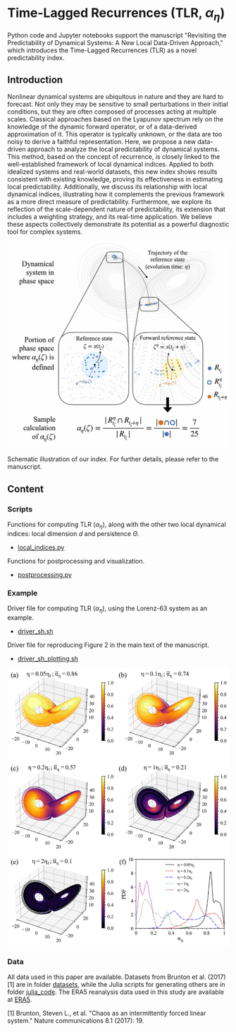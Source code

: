 # Time-Lagged Recurrences (TLR, $\alpha_\eta$)

Python code and Jupyter notebooks support the manuscript "Revisiting the Predictability of Dynamical Systems: A New Local Data-Driven Approach," which introduces the Time-Lagged Recurrences (TLR) as a novel predictability index.

## Introduction

Nonlinear dynamical systems are ubiquitous in nature and they are hard to forecast. Not only they may be sensitive to small perturbations in their initial conditions, but they are often composed of processes acting at multiple scales. Classical approaches based on the Lyapunov spectrum rely on the knowledge of the dynamic forward operator, or of a data-derived approximation of it. This operator is typically unknown, or the data are too noisy to derive a faithful representation. Here, we propose a new data-driven approach to analyze the local predictability of dynamical systems. This method, based on the concept of recurrence, is closely linked to the well-established framework of local dynamical indices. Applied to both idealized systems and real-world datasets, this new index shows results consistent with existing knowledge, proving its effectiveness in estimating local predictability. Additionally, we discuss its relationship with local dynamical indices, illustrating how it complements the previous framework as a more direct measure of predictability. Furthermore, we explore its reflection of the scale-dependent nature of predictability, its extension that includes a weighting strategy, and its real-time application. We believe these aspects collectively demonstrate its potential as a powerful diagnostic tool for complex systems.

<img src="https://raw.githubusercontent.com/ChenyuDongNUS/TLR/main/figures/fig1_scheme.jpg" width="700">

Schematic illustration of our index. For further details, please refer to the manuscript.

## Content

### Scripts

Functions for computing TLR ($\alpha_\eta$), along with the other two local dynamical indices: local dimension $d$ and persistence $\Theta$.
* [local_indices.py](scripts/local_indices.py)

Functions for postprocessing and visualization.
* [postprocessing.py](scripts/postprocessing.py)

### Example

Driver file for computing TLR ($\alpha_\eta$), using the Lorenz-63 system as an example.
* [driver_sh.sh](example/driver_sh.sh)

Driver file for reproducing Figure 2 in the main text of the manuscript.
* [driver_sh_plotting.sh](example/driver_sh_plotting.sh)

<img src="https://raw.githubusercontent.com/ChenyuDongNUS/TLR/main/figures/fig2_attractor_pdf.jpg" width="700">

### Data

All data used in this paper are available. Datasets from Brunton et al. (2017) [1] are in folder [datasets](data/datasets), while the Julia scripts for generating others are in folder [julia_code](data/julia_code). The ERA5 reanalysis data used in this study are available at [ERA5](https://cds.climate.copernicus.eu/#!/search?text=ERA5&type=dataset).


[1] Brunton, Steven L., et al. "Chaos as an intermittently forced linear system." Nature communications 8.1 (2017): 19.

